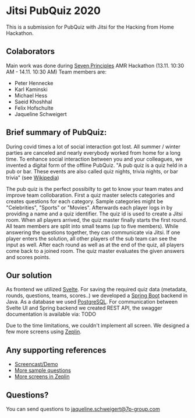 # Jitsi PubQuiz 2020

This is a submission for PubQuiz with Jitsi for the Hacking from Home Hackathon.

## Colaborators

Main work was done during [Seven Principles](https://7p-mobility.com/de/) AMR Hackathon (13.11. 10:30 AM - 14.11. 10:30 AM)
Team members are:
* Peter Hennecke
* Karl Kaminski
* Michael Hess
* Saeid Khoshhal
* Felix Hofschulte
* Jaqueline Schweigert

## Brief summary of PubQuiz:

During covid times a lot of social interaction got lost. All summer / winter parties are canceled and nearly everybody worked from home for a long time. 
To enhance social interaction between you and your colleagues, we invented a digital form of the offline PubQuiz.
"A pub quiz is a quiz held in a pub or bar. These events are also called quiz nights, trivia nights, or bar trivia" (see [Wikipedia](https://en.wikipedia.org/wiki/Pub_quiz))

The pub quiz is the perfect possibilty to get to know your team mates and improve team collobaration. 
First a quiz master selects categories and creates questions for each category.
Sample categories might be "Celebrities", "Sports" or "Movies".
Afterwards each player logs in by providing a name and a quiz identifier. 
The quiz id is used to create a Jitsi room. 
When all players arrived, the quiz master finally starts the first round. All team members are split into small teams (up to five members).
While answering the questions together, they can communicate via Jitsi.
If one player enters the solution, all other players of the sub team can see the input as well.
After each round as well as at the end of the quiz, all players come back to a joined room.
The quiz master evaluates the given answers and scores points.

## Our solution

As frontend we utilized [Svelte](https://svelte.dev/).
For saving the required quiz data (metadata, rounds, questions, teams, scores..) we developed a [Spring Boot](https://spring.io/projects/spring-boot) backend in Java.
As a database we used [PostgreSQL](https://www.postgresql.org/).
For communication between Svelte UI and Spring backend we created REST API, the swagger documentation is available via: TODO

Due to the time limitations, we couldn't implement all screen. We designed a few more screens using [Zeplin](https://zeplin.io/).

## Any supporting references
* [Screencast/Demo](https://drive.google.com/file/d/1E_FZeNRbj9Godry6lUFcQRXWX60SW2vP/view?usp=sharing)
* [More sample questions](https://drive.google.com/file/d/1xh-D9TVg_Ylgzcd-mViewL44izbwNP5h/view?usp=sharing)
* [More screens in Zeplin](https://drive.google.com/file/d/1DReA3QtIJDkgayvCZGN7JhX6j8cGXMz9/view?usp=sharing)

## Questions?
You can send questions to jaqueline.schweigert@7p-group.com
